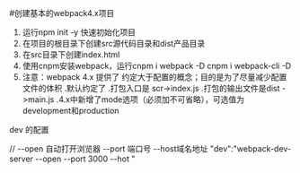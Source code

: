 #创建基本的webpack4.x项目
1. 运行npm init -y 快速初始化项目
2. 在项目的根目录下创建src源代码目录和dist产品目录
3. 在src目录下创建index.html
4. 使用cnpm安装webpack，运行cnpm i webpack -D   cnpm i webpack-cli -D
5. 注意：webpack 4.x 提供了 约定大于配置的概念；目的是为了尽量减少配置文件的体积
   .默认约定了
   .打包入口是 scr->index.js
   .打包的输出文件是dist ->main.js
   .4.x中新增了mode选项（必须加不可省略），可选值为development和production

 

dev 的配置

//  --open 自动打开浏览器  --port 端口号  --host域名地址
"dev":"webpack-dev-server --open --port 3000 --hot "
